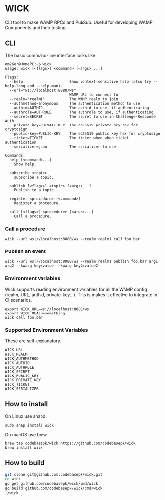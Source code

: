 # WICK
CLI tool to make WAMP RPCs and PubSub. Useful for developing WAMP Components and their testing.

## CLI
The basic command-line interface looks like
```shell
om26er@HomePC:~$ wick
usage: wick [<flags>] <command> [<args> ...]

Flags:
  --help                     Show context-sensitive help (also try --help-long and --help-man).
  --url="ws://localhost:8080/ws"
                             WAMP URL to connect to
  --realm="realm1"           The WAMP realm to join
  --authmethod=anonymous     The authentication method to use
  --authid=AUTHID            The authid to use, if authenticating
  --authrole=AUTHROLE        The authrole to use, if authenticating
  --secret=SECRET            The secret to use in Challenge-Response Auth.
  --private-key=PRIVATE-KEY  The ed25519 private key hex for cryptosign
  --public-key=PUBLIC-KEY    The ed25519 public key hex for cryptosign
  --ticket=TICKET            The ticket when when ticket authentication
  --serializer=json          The serializer to use

Commands:
  help [<command>...]
    Show help.

  subscribe <topic>
    subscribe a topic.

  publish [<flags>] <topic> [<args>...]
    Publish to a topic.

  register <procedure> [<command>]
    Register a procedure.

  call [<flags>] <procedure> [<args>...]
    Call a procedure.
```
### Call a procedure
```shell
wick --url ws://localhost:8080/ws --realm realm1 call foo.bar
````

### Publish an event
```shell
wick --url ws://localhost:8080/ws --realm realm1 publish foo.bar arg1 arg2 --kwarg key=value --kwarg key2=value2
```

### Environment variables
Wick supports reading environment variables for all the WAMP config (realm, URL, authid, private-key...).
This is makes it effective to integrate in CI scenarios.
```shell
export WICK_URL=ws://localhost:8080/ws
export WICK_REALM=something
wick call foo.bar
```

### Supported Environment Variables
These are self-explanatory.
```shell
WICK_URL
WICK_REALM
WICK_AUTHMETHOD
WICK_AUTHID
WICK_AUTHROLE
WICK_SECRET
WICK_PUBLIC_KEY
WICK_PRIVATE_KEY
WICK_TICKET
WICK_SERIALIZER
```


## How to install
On Linux use snapd
```shell
sudo snap install wick
```
On macOS use brew
```shell
brew tap codebasepk/wick https://github.com/codebasepk/wick
brew install wick
```

## How to build
```bash
git clone git@github.com:codebasepk/wick.git
cd wick
go get github.com/codebasepk/wick/cmd/wick
go build github.com/codebasepk/wick/cmd/wick
./wick
```
